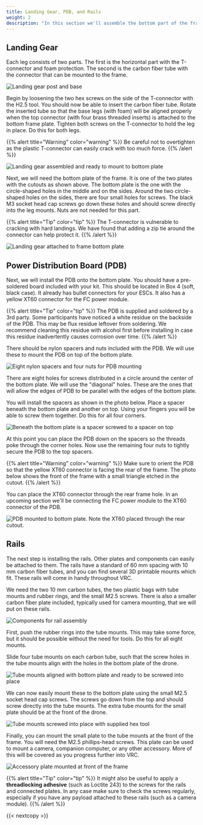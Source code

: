 ```yaml
---
title: Landing Gear, PDB, and Rails
weight: 2
description: "In this section we'll assemble the bottom part of the frame. This includes the power distribution board, landing gear, and the rails to which other components can be attached later."
---
```


## Landing Gear

Each leg consists of two parts.
The first is the horizontal part with the T-connector and foam protection.
The second is the carbon fiber tube with the connector that can be mounted
to the frame.

![Landing gear post and base](landing_gear.jpg)

Begin by loosening the two hex screws on the side of the T-connector with
the H2.5 tool. You should now be able to insert the carbon fiber tube.
Rotate the inserted tube so that the base legs (with foam) will be aligned
properly when the top connector (with four brass threaded inserts) is attached
to the bottom frame plate. Tighten both screws on the T-connector to hold the
leg in place. Do this for both legs.

{{% alert title="Warning" color="warning" %}}
Be careful not to overtighten as the plastic T-connector
can easily crack with too much force.
{{% /alert %}}

![Landing gear assembled and ready to mount to bottom plate](landing_gear_and_bottom_plate.jpg)

Next, we will need the bottom plate of the frame. It is one of the two plates with
the cutouts as shown above. The bottom plate is the one with the circle-shaped
holes in the middle and on the sides. Around the two circle-shaped holes on the
sides, there are four small holes for screws. The black M3 socket head cap screws
go down these holes and should screw directly into the leg mounts.
Nuts are not needed for this part.

{{% alert title="Tip" color="tip" %}}
The T-connector is vulnerable to cracking with hard landings.
We have found that adding a zip tie around the connector can help protect it.
{{% /alert %}}

![Landing gear attached to frame bottom plate](bottom_plate_with_gear.jpg)

## Power Distribution Board (PDB)

Next, we will install the PDB onto the bottom plate. You should have a
pre-soldered board included with your kit. This should be located in Box 4
(soft, black case). It already has bullet connectors for your ESCs.
It also has a yellow XT60 connector for the FC power module.

{{% alert title="Tip" color="tip" %}}
The PDB is supplied and soldered by a 3rd party.
Some participants have noticed a white residue on the backside of the PDB.
This may be flux residue leftover from soldering. We recommend cleaning this
residue with alcohol first before installing in case this residue inadvertently
causes corrosion over time.
{{% /alert %}}

There should be nylon spacers and nuts included with the PDB.
We will use these to mount the PDB on top of the bottom plate.

![Eight nylon spacers and four nuts for PDB mounting](pdb_nylon_screws.jpg)

There are eight holes for screws distributed in a circle around
the center of the bottom plate. We will use the "diagonal" holes. These are the ones
that will allow the edges of PDB to be parallel with the edges of the bottom plate.

You will install the spacers as shown in the photo below. Place a spacer beneath
the bottom plate and another on top. Using your fingers you will be able to screw
them together. Do this for all four corners.

![Beneath the bottom plate is a spacer screwed to a spacer on top](pdb_spacer_and_nut.jpg)

At this point you can place the PDB down on the spacers so the threads poke
through the corner holes. Now use the remaining four nuts to tightly
secure the PDB to the top spacers.

{{% alert title="Warning" color="warning" %}}
Make sure to orient the PDB so that the yellow XT60 connector is
facing the rear of the frame. The photo below shows the front
of the frame with a small triangle etched in the cutout.
{{% /alert %}}

You can place the XT60 connector through the rear frame hole.
In an upcoming section we'll be connecting the FC power module to
the XT60 connector of the PDB.

![PDB mounted to bottom plate. Note the XT60 placed through the rear cutout.](pdb_mounted_to_bottom_plate.jpg)

## Rails

The next step is installing the rails. Other plates and components can easily be
attached to them. The rails have a standard of 60 mm spacing with 10 mm carbon
fiber tubes, and you can find several 3D printable mounts which fit.
These rails will come in handy throughout VRC.

We need the two 10 mm carbon tubes, the two plastic bags with tube mounts and
rubber rings, and the small M2.5 screws. There is also a smaller carbon fiber
plate included, typically used for camera mounting, that we will put on these rails.

![Components for rail assembly](rail_parts.jpg)

First, push the rubber rings into the tube mounts. This may take some force,
but it should be possible without the need for tools. Do this for all eight mounts.

Slide four tube mounts on each carbon tube, such that the screw holes in the
tube mounts align with the holes in the bottom plate of the drone.

![Tube mounts aligned with bottom plate and ready to be screwed into place](rails_bottom_view.jpg)

We can now easily mount these to the bottom plate using the small
M2.5 socket head cap screws. The screws go down from the top and
should screw directly into the tube mounts. The extra tube mounts
for the small plate should be at the front of the drone.

![Tube mounts screwed into place with supplied hex tool](rails_mounted.jpg)

Finally, you can mount the small plate to the tube mounts at the front of the frame.
You will need the M2.5 phillips-head screws.
This plate can be used to mount a camera, companion computer,
or any other accessory. More of this will be covered as you progress further into VRC.

![Accessory plate mounted at front of the frame](camera_mount.jpg)

{{% alert title="Tip" color="tip" %}}
It might also be useful to apply a **threadlocking adhesive** (such as Loctite 243)
to the screws for the rails and connected plates. In any case make sure to check
the screws regularly, especially if you have any payload attached
to these rails (such as a camera module).
{{% /alert %}}

{{< nextcopy >}}
